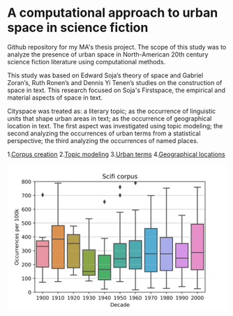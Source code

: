 # A computational approach to urban space in science fiction

Github repository for my MA's thesis project. The scope of this study was to analyze the presence of urban space in North-American 20th century science fiction literature using computational methods.

This study was based on Edward Soja’s theory of space and Gabriel Zoran’s, Ruth Ronen’s and Dennis Yi Tenen’s studies on the construction of space in text. This research focused on Soja's Firstspace, the empirical and material aspects of space in text.

Cityspace was treated as: a literary topic; as the occurrence of linguistic units that shape urban areas in text; as the occurrence of geographical location in text. The first aspect was investigated using topic modeling; the second analyzing the occurrences of urban terms from a statistical perspective; the third analyzing the occurrences of named places.

1.[Corpus creation](https://github.com/federicabologna/thesis_space_scifi/tree/master/1_corpus)
2.[Topic modeling](https://github.com/federicabologna/thesis_space_scifi/tree/master/2_topicmodeling)
3.[Urban terms](https://github.com/federicabologna/thesis_space_scifi/tree/master/3_terms)
4.[Geographical locations](https://github.com/federicabologna/thesis_space_scifi/tree/master/4_geodata)

![Number of occurrences of urban lemmas per novel in science fiction over the 20th century](https://github.com/federicabologna/thesis_space_scifi/blob/master/occurrences_decade_sf.png)
